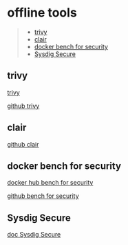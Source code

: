 # offline tools


> - [ trivy](#trivy)
> - [ clair](#clair)
> - [docker bench for security](#dockerbenchforsecurity)
> - [Sysdig Secure](#SysdigSecure)



## trivy

[ trivy ](https://trivy.dev/latest/)

[ github trivy ](https://github.com/aquasecurity/trivy/releases/tag/v0.63.0)


## clair

[ github clair ](https://github.com/quay/clair)



## docker bench for security

[ docker hub bench for security ](https://hub.docker.com/r/docker/docker-bench-security)

[ github bench for security ](https://github.com/docker/docker-bench-security)



## Sysdig Secure

[ doc Sysdig Secure ](https://docs.sysdig.com/en/docs/sysdig-secure/)



